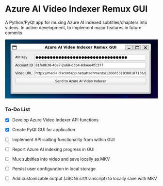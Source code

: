 # Azure AI Video Indexer Remux GUI

A Python/PyQt app for muxing Azure AI indexed subtitles/chapters into videos. In active development, to implement major features in future commits

![Visual1](./resources/images/readme0.png)

### To-Do List
- [x] Develop Azure Video Indexer API functions
- [x] Create PyQt GUI for application
- [ ] Implement API-calling functionality from within GUI
- [ ] Report Azure AI indexing progress in GUI
- [ ] Mux subtitles into video and save locally as MKV
- [ ] Persist user configuration in local storage
- [ ] Add customizable output (JSON/.srt/transcript) to locally save with MKV


